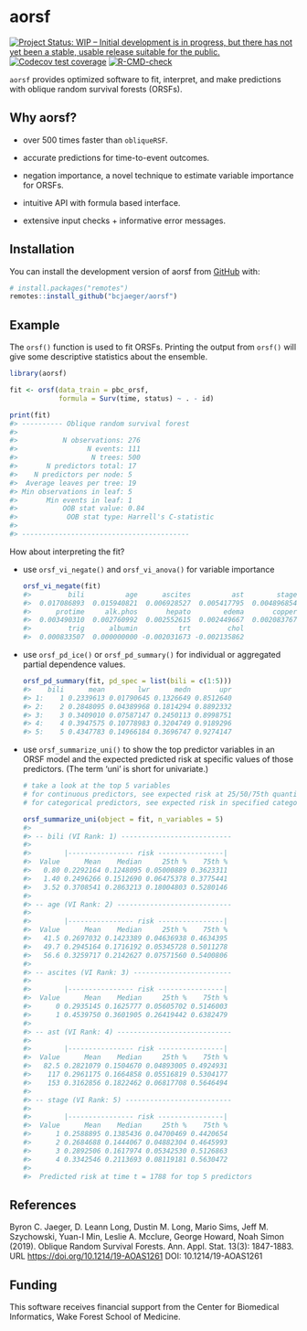 
<!-- README.md is generated from README.Rmd. Please edit that file -->

# aorsf

<!-- badges: start -->

[![Project Status: WIP – Initial development is in progress, but there
has not yet been a stable, usable release suitable for the
public.](https://www.repostatus.org/badges/latest/wip.svg)](https://www.repostatus.org/#wip)
[![Codecov test
coverage](https://codecov.io/gh/bcjaeger/aorsf/branch/master/graph/badge.svg)](https://app.codecov.io/gh/bcjaeger/aorsf?branch=master)
[![R-CMD-check](https://github.com/bcjaeger/aorsf/workflows/R-CMD-check/badge.svg)](https://github.com/bcjaeger/aorsf/actions)
<!-- badges: end -->

`aorsf` provides optimized software to fit, interpret, and make
predictions with oblique random survival forests (ORSFs).

## Why aorsf?

-   over 500 times faster than `obliqueRSF`.

-   accurate predictions for time-to-event outcomes.

-   negation importance, a novel technique to estimate variable
    importance for ORSFs.

-   intuitive API with formula based interface.

-   extensive input checks + informative error messages.

## Installation

You can install the development version of aorsf from
[GitHub](https://github.com/) with:

``` r
# install.packages("remotes")
remotes::install_github("bcjaeger/aorsf")
```

## Example

The `orsf()` function is used to fit ORSFs. Printing the output from
`orsf()` will give some descriptive statistics about the ensemble.

``` r
library(aorsf)

fit <- orsf(data_train = pbc_orsf,
            formula = Surv(time, status) ~ . - id)

print(fit)
#> ---------- Oblique random survival forest
#> 
#>           N observations: 276
#>                 N events: 111
#>                  N trees: 500
#>       N predictors total: 17
#>    N predictors per node: 5
#>  Average leaves per tree: 19
#> Min observations in leaf: 5
#>       Min events in leaf: 1
#>           OOB stat value: 0.84
#>            OOB stat type: Harrell's C-statistic
#> 
#> -----------------------------------------
```

How about interpreting the fit?

-   use `orsf_vi_negate()` and `orsf_vi_anova()` for variable importance

    ``` r
    orsf_vi_negate(fit)
    #>         bili          age      ascites          ast        stage          sex 
    #>  0.017086893  0.015940821  0.006928527  0.005417795  0.004896854  0.004115441 
    #>      protime     alk.phos       hepato        edema       copper      spiders 
    #>  0.003490310  0.002760992  0.002552615  0.002449667  0.002083767  0.001198166 
    #>         trig      albumin          trt         chol 
    #>  0.000833507  0.000000000 -0.002031673 -0.002135862
    ```

-   use `orsf_pd_ice()` or `orsf_pd_summary()` for individual or
    aggregated partial dependence values.

    ``` r
    orsf_pd_summary(fit, pd_spec = list(bili = c(1:5)))
    #>    bili      mean        lwr      medn       upr
    #> 1:    1 0.2339613 0.01790645 0.1326649 0.8512640
    #> 2:    2 0.2848095 0.04389968 0.1814294 0.8892332
    #> 3:    3 0.3409010 0.07587147 0.2450113 0.8998751
    #> 4:    4 0.3947575 0.10778983 0.3204749 0.9189296
    #> 5:    5 0.4347783 0.14966184 0.3696747 0.9274147
    ```

-   use `orsf_summarize_uni()` to show the top predictor variables in an
    ORSF model and the expected predicted risk at specific values of
    those predictors. (The term ‘uni’ is short for univariate.)

    ``` r
    # take a look at the top 5 variables 
    # for continuous predictors, see expected risk at 25/50/75th quantile
    # for categorical predictors, see expected risk in specified category

    orsf_summarize_uni(object = fit, n_variables = 5)
    #> 
    #> -- bili (VI Rank: 1) ---------------------------
    #> 
    #>        |---------------- risk ----------------|
    #>  Value      Mean    Median     25th %    75th %
    #>   0.80 0.2292164 0.1248095 0.05000889 0.3623311
    #>   1.40 0.2496266 0.1512690 0.06475378 0.3775441
    #>   3.52 0.3708541 0.2863213 0.18004803 0.5280146
    #> 
    #> -- age (VI Rank: 2) ----------------------------
    #> 
    #>        |---------------- risk ----------------|
    #>  Value      Mean    Median     25th %    75th %
    #>   41.5 0.2697032 0.1423389 0.04636938 0.4634395
    #>   49.7 0.2945164 0.1716192 0.05345728 0.5011278
    #>   56.6 0.3259717 0.2142627 0.07571560 0.5400806
    #> 
    #> -- ascites (VI Rank: 3) ------------------------
    #> 
    #>        |---------------- risk ----------------|
    #>  Value      Mean    Median     25th %    75th %
    #>      0 0.2935145 0.1625777 0.05605702 0.5146003
    #>      1 0.4539750 0.3601905 0.26419442 0.6382479
    #> 
    #> -- ast (VI Rank: 4) ----------------------------
    #> 
    #>        |---------------- risk ----------------|
    #>  Value      Mean    Median     25th %    75th %
    #>   82.5 0.2821079 0.1504670 0.04893005 0.4924931
    #>    117 0.2961175 0.1664858 0.05516819 0.5304177
    #>    153 0.3162856 0.1822462 0.06817708 0.5646494
    #> 
    #> -- stage (VI Rank: 5) --------------------------
    #> 
    #>        |---------------- risk ----------------|
    #>  Value      Mean    Median     25th %    75th %
    #>      1 0.2588895 0.1385436 0.04700469 0.4420654
    #>      2 0.2684688 0.1444067 0.04882304 0.4645993
    #>      3 0.2892506 0.1617974 0.05342530 0.5126863
    #>      4 0.3342546 0.2113693 0.08119181 0.5630472
    #> 
    #>  Predicted risk at time t = 1788 for top 5 predictors
    ```

## References

Byron C. Jaeger, D. Leann Long, Dustin M. Long, Mario Sims, Jeff M.
Szychowski, Yuan-I Min, Leslie A. Mcclure, George Howard, Noah Simon
(2019). Oblique Random Survival Forests. Ann. Appl. Stat. 13(3):
1847-1883. URL <https://doi.org/10.1214/19-AOAS1261> DOI:
10.1214/19-AOAS1261

## Funding

This software receives financial support from the Center for Biomedical
Informatics, Wake Forest School of Medicine.

